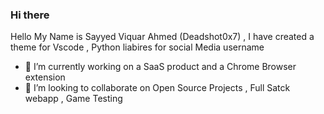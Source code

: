 ### Hi there 
Hello My Name is Sayyed Viquar Ahmed (Deadshot0x7) , I have created a theme for Vscode , Python liabires for social Media username 
-  🔭 I’m currently working on a SaaS product  and a Chrome Browser extension
- 👯 I’m looking to collaborate on Open Source Projects , Full Satck webapp , Game Testing 

<!--
**Deadshot0x7/Deadshot0x7** is a ✨ _special_ ✨ repository because its `README.md` (this file) appears on your GitHub profile.

Here are some ideas to get you started:

 🔭 I’m currently working on a SaaS product 
- 🌱 I’m currently learning ...
- 👯 I’m looking to collaborate on Open Source Projects , Full Satck webapp , Game Testing 
- 🤔 I’m looking for help with ...
- 💬 Ask me about ...
- 📫 How to reach me: ...
- 😄 Pronouns: ...
- ⚡ Fun fact: ...
-->
